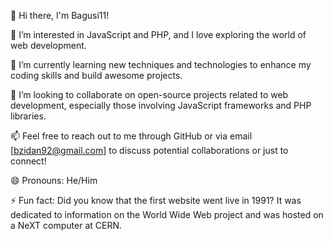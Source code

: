 👋 Hi there, I'm Bagusi11!

👀 I’m interested in JavaScript and PHP, and I love exploring the world of web development.

🌱 I’m currently learning new techniques and technologies to enhance my coding skills and build awesome projects.

💞️ I’m looking to collaborate on open-source projects related to web development, especially those involving JavaScript frameworks and PHP libraries.

📫 Feel free to reach out to me through GitHub or via email [bzidan92@gmail.com] to discuss potential collaborations or just to connect!

😄 Pronouns: He/Him

⚡ Fun fact: Did you know that the first website went live in 1991? It was dedicated to information on the World Wide Web project and was hosted on a NeXT computer at CERN.
